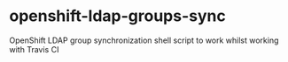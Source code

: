 # openshift-ldap-groups-sync
OpenShift LDAP group synchronization shell script to work whilst working with Travis CI
